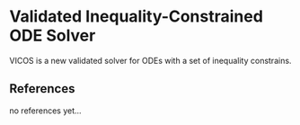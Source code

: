 Validated Inequality-Constrained ODE Solver
=============

VICOS is a new validated solver for ODEs with a set of inequality constrains. 

References
-------

no references yet...
